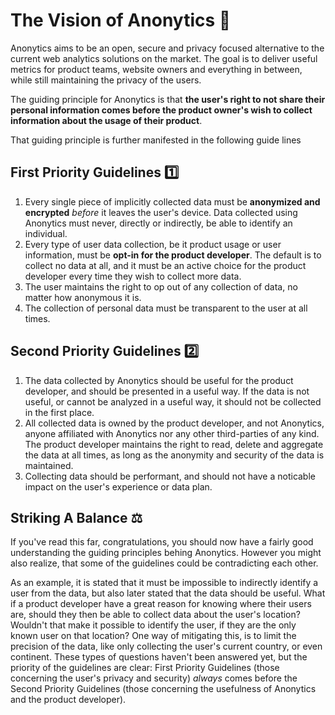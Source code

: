 # The Vision of Anonytics 🔭

Anonytics aims to be an open, secure and privacy focused alternative to the
current web analytics solutions on the market. The goal is to deliver useful
metrics for product teams, website owners and everything in between, while still
maintaining the privacy of the users.

The guiding principle for Anonytics is that **the user's right to not share
their personal information comes before the product owner's wish to collect
information about the usage of their product**.

That guiding principle is further manifested in the following guide lines

## First Priority Guidelines 1️⃣

1. Every single piece of implicitly collected data must be **anonymized and
   encrypted** _before_ it leaves the user's device. Data collected using
   Anonytics must never, directly or indirectly, be able to identify an
   individual.
2. Every type of user data collection, be it product usage or user information,
   must be **opt-in for the product developer**. The default is to collect no
   data at all, and it must be an active choice for the product developer every
   time they wish to collect more data.
3. The user maintains the right to op out of any collection of data, no matter
   how anonymous it is.
4. The collection of personal data must be transparent to the user at all times.

## Second Priority Guidelines 2️⃣

1. The data collected by Anonytics should be useful for the product developer,
   and should be presented in a useful way. If the data is not useful, or cannot
   be analyzed in a useful way, it should not be collected in the first place.
2. All collected data is owned by the product developer, and not Anonytics,
   anyone affiliated with Anonytics nor any other third-parties of any kind. The
   product developer maintains the right to read, delete and aggregate the data
   at all times, as long as the anonymity and security of the data is
   maintained.
3. Collecting data should be performant, and should not have a noticable impact
   on the user's experience or data plan.

## Striking A Balance ⚖️

If you've read this far, congratulations, you should now have a fairly good
understanding the guiding principles behing Anonytics. However you might also
realize, that some of the guidelines could be contradicting each other.

As an example, it is stated that it must be impossible to indirectly identify a
user from the data, but also later stated that the data should be useful. What
if a product developer have a great reason for knowing where their users are,
should they then be able to collect data about the user's location? Wouldn't
that make it possible to identify the user, if they are the only known user on
that location? One way of mitigating this, is to limit the precision of the
data, like only collecting the user's current country, or even continent. These
types of questions haven't been answered yet, but the priority of the guidelines
are clear: First Priority Guidelines (those concerning the user's privacy and
security) _always_ comes before the Second Priority Guidelines (those concerning
the usefulness of Anonytics and the product developer).
